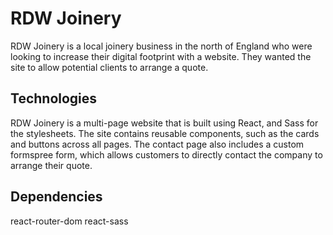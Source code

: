 # RDW Joinery

RDW Joinery is a local joinery business in the north of England who were looking to increase their digital footprint with a website. They wanted the site to allow potential clients to arrange a quote. 

## Technologies
RDW Joinery is a multi-page website that is built using React, and Sass for the stylesheets. 
The site contains reusable components, such as the cards and buttons across all pages. 
The contact page also includes a custom formspree form, which allows customers to directly contact the company to arrange their quote. 

## Dependencies 
react-router-dom 
react-sass
